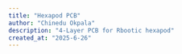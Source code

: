 ```yaml
---
title: "Hexapod PCB"
author: "Chinedu Okpala"
description: "4-Layer PCB for Rbootic hexapod"
created_at: "2025-6-26"
---
```

